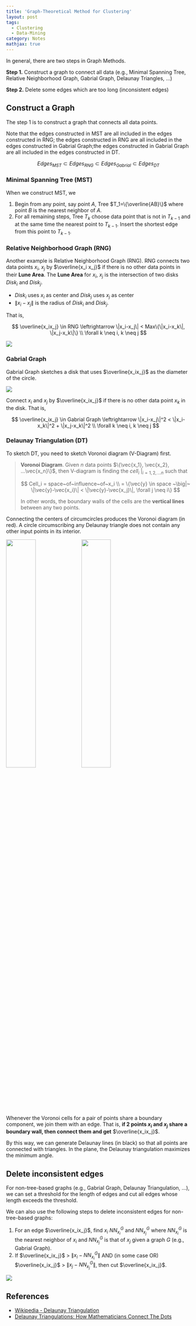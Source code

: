 ```yaml
---
title: 'Graph-Theoretical Method for Clustering'
layout: post
tags:
  - Clustering
  - Data-Mining
category: Notes
mathjax: true
---
```


In general, there are two steps in Graph Methods.

**Step 1.** Construct a graph to connect all data (e.g., Minimal Spanning Tree, Relative Neighborhood Graph, Gabrial Graph, Delaunay Triangles, ...)

**Step 2.** Delete some edges which are too long (inconsistent edges)

<!--more-->

## Construct a Graph

The step 1 is to construct a graph that connects all data points.

Note that the edges constructed in MST are all included in the edges constructed in RNG; the edges constructed in RNG are all included in the edges constructed in Gabrial Graph;the edges constructed in Gabrial Graph are all included in the edges constructed in DT.

$$
Edges_{MST} \subset Edges_{RNG} \subset Edges_{Gabrial} \subset Edges_{DT}
$$

### Minimal Spanning Tree (MST)

When we construct MST, we 

1. Begin from any point, say point $A$, Tree $T_1=\{\overline{AB}\}$ where point $B$ is the nearest neighbor of $A$.
2. For all remaining steps, Tree $T_k$ choose data point that is not in $T_{k-1}$ and at the same time the nearest point to $T_{k-1}$.   Insert the shortest edge from this point to $T_{k-1}$.

### Relative Neighborhood Graph (RNG)

Another example is Relative Neighborhood Graph (RNG).   RNG connects two data points $x_i$, $x_j$ by $\overline{x_i x_j}$ if there is no other data points in their **Lune Area**.   The **Lune Area** for $x_i$, $x_j$ is the intersection of two disks $Disk_i$ and $Disk_j$.
 - $Disk_i$ uses $x_i$ as center and $Disk_j$ uses $x_j$ as center
 - $\|x_i-x_j\|$ is the radius of $Disk_i$ and $Disk_j$.

That is,

$$
\overline{x_ix_j} \in RNG \leftrightarrow \|x_i-x_j\| < Max\{\|x_i-x_k\|, \|x_j-x_k\|\}
\\
\forall k \neq i, k \neq j
$$

![](https://i.imgur.com/OWWnhSC.png)


### Gabrial Graph

Gabrial Graph sketches a disk that uses $\overline{x_ix_j}$ as the diameter of the circle.

![](https://i.imgur.com/rXjCxRH.png)


Connect $x_i$ and $x_j$ by $\overline{x_ix_j}$ if there is no other data point $x_k$ in the disk.   That is,

$$
\overline{x_ix_j} \in Gabrial Graph \leftrightarrow \|x_i-x_j\|^2 < \|x_i-x_k\|^2 + \|x_j-x_k\|^2
\\
\forall k \neq i, k \neq j
$$


### Delaunay Triangulation (DT)

To sketch DT, you need to sketch Voronoi diagram (V-Diagram) first.

> **Voronoi Diagram**.   Given $n$ data points $\{\vec{x_1}, \vec{x_2}, ...\vec{x_n}\}$, then  V-diagram is finding the $cell_i~\big|_{i=1,2,...n}$ such that
> 
> $$
> Cell_i = space~of~influence~of~x_i
> \\
> = \{\vec{y} \in space ~\big|~ \|\vec{y}-\vec{x_i}\| < \|\vec{y}-\vec{x_j}\|, \forall j \neq i\}
> $$
> 
> In other words, the boundary walls of the cells are the **vertical lines** between any two points.

Connecting the centers of circumcircles produces the Voronoi diagram (in red).   A circle circumscribing any Delaunay triangle does not contain any other input points in its interior.

<img src="https://i.imgur.com/m2dwd8E.png" style="width:40%">
<img src="https://i.imgur.com/zF2X8cN.png" style="width:40%">


Whenever the Voronoi cells for a pair of points share a boundary component, we join them with an edge.   That is, **if 2 points $x_i$ and $x_j$ share a boundary wall, then connect them and get** $\overline{x_ix_j}$.

By this way, we can generate Delaunay lines (in black) so that all points are connected with triangles.   In the plane, the Delaunay triangulation maximizes the minimum angle.

## Delete inconsistent edges

For non-tree-based graphs (e.g., Gabrial Graph, Delaunay Triangulation, ...), we can set a threshold for the length of edges and cut all edges whose length exceeds the threshold.

We can also use the following steps to delete inconsistent edges for non-tree-based graphs:

1. For an edge $\overline{x_ix_j}$, find $x_i$ $NN_{x_i}^G$ and $NN_{x_j}^G$ where $NN_{x_i}^G$ is the nearest neighbor of $x_i$ and $NN_{x_j}^G$ is that of $x_j$ given a graph $G$ (e.g., Gabrial Graph).
2. If $\overline{x_ix_j}$ > $\|x_i-NN_{x_i}^G\|$ AND (in some case OR) $\overline{x_ix_j}$ > $\|x_j-NN_{x_j}^G\|$, then cut $\overline{x_ix_j}$.

![](https://i.imgur.com/emC17mI.png)


## References
- [Wikipedia - Delaunay Triangulation](https://en.wikipedia.org/wiki/Delaunay_triangulation)
- [Delaunay Triangulations: How Mathematicians Connect The Dots](https://www.forbes.com/sites/kevinknudson/2016/06/13/delaunay-triangulations-how-mathematicians-connect-the-dots/2/#722666e161d3)
